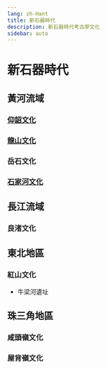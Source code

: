 ```yaml
---
lang: zh-Hant
title: 新石器時代
description: 新石器時代考古學文化
sidebar: auto
---
```


# 新石器時代
## 黃河流域
### [仰韶文化](yangshao/README.md)
### [龍山文化](longshan/README.md)
### 岳石文化
### [石家河文化](shijiahe/README.md)
## 長江流域
### 良渚文化
## 東北地區
### 紅山文化
- 牛梁河遺址
## 珠三角地區
### 咸頭嶺文化
### 屋背嶺文化